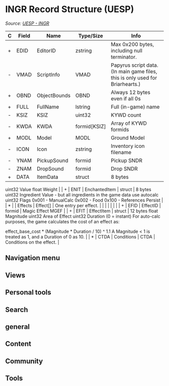 # INGR Record Structure (UESP)

*Source: [UESP - INGR](https://en.uesp.net/wiki/Skyrim_Mod:Mod_File_Format/INGR)*

| C | Field | Name | Type/Size | Info |
| --- | --- | --- | --- | --- |
| + | EDID | EditorID | zstring | Max 0x200 bytes, including null terminator. |
| - | VMAD | ScriptInfo | VMAD | Papyrus script data. (In main game files, this is only used for Briarhearts.) |
| + | OBND | ObjectBounds | OBND | Always 12 bytes even if all 0s |
| + | FULL | FullName | lstring | Full (in-game) name |
| - | KSIZ | KSIZ | uint32 | KYWD count |
| - | KWDA | KWDA | formid[KSIZ] | Array of KYWD formids |
| + | MODL | Model | MODL | Ground Model |
| - | ICON | Icon | zstring | Inventory icon filename |
| - | YNAM | PickupSound | formid | Pickup SNDR |
| - | ZNAM | DropSound | formid | Drop SNDR |
| + | DATA | ItemData | struct | 8 bytes
uint32 Value
float Weight |
| + | ENIT | EnchantedItem | struct | 8 bytes
uint32 Ingredient Value - but all ingredients in the game data use autocalc
uint32 Flags
0x001 - ManualCalc
0x002 - Food
0x100 - References Persist |
| * |  | Effects | Effect[] | One entry per effect. |
|  |  |  |  |  |
| + | EFID | EffectID | formid | Magic Effect MGEF |
| + | EFIT | EffectItem | struct | 12 bytes
float Magnitude
uint32 Area of Effect
uint32 Duration (0 = instant)
For auto-calc purposes, the game calculates the cost of an effect as:

effect_base_cost * (Magnitude * Duration / 10) ^ 1.1
A Magnitude < 1 is treated as 1, and a Duration of 0 as 10. |
| * | CTDA | Conditions | CTDA | Conditions on the effect. |

## Navigation menu

## Views

## Personal tools

## Search

## general

## Content

## Community

## Tools

